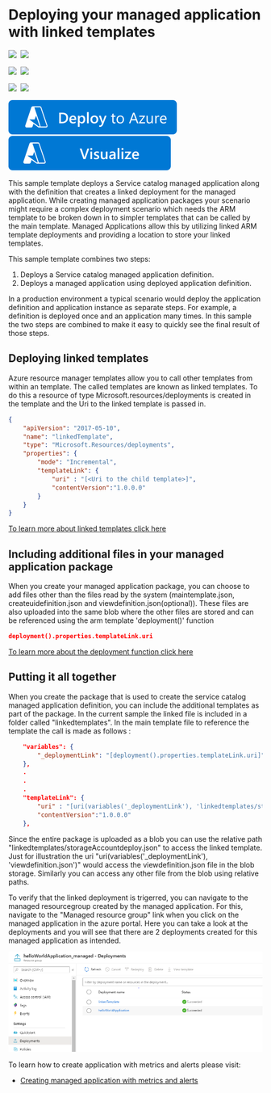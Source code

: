 # Deploying your managed application with linked templates

<IMG SRC="https://azurequickstartsservice.blob.core.windows.net/badges/101-managed-application-with-linked-templates/PublicLastTestDate.svg" />&nbsp;
<IMG SRC="https://azurequickstartsservice.blob.core.windows.net/badges/101-managed-application-with-linked-templates/PublicDeployment.svg" />&nbsp;

<IMG SRC="https://azurequickstartsservice.blob.core.windows.net/badges/101-managed-application-with-linked-templates/FairfaxLastTestDate.svg" />&nbsp;
<IMG SRC="https://azurequickstartsservice.blob.core.windows.net/badges/101-managed-application-with-linked-templates/FairfaxDeployment.svg" />&nbsp;
    
<IMG SRC="https://azurequickstartsservice.blob.core.windows.net/badges/101-managed-application-with-linked-templates/BestPracticeResult.svg" />&nbsp;
<IMG SRC="https://azurequickstartsservice.blob.core.windows.net/badges/101-managed-application-with-linked-templates/CredScanResult.svg" />&nbsp;
    
    
<a href="https://portal.azure.com/#create/Microsoft.Template/uri/https%3A%2F%2Fraw.githubusercontent.com%2FAzure%2Fazure-quickstart-templates%2Fmaster%2F101-managed-application-with-linked-templates%2Fazuredeploy.json" target="_blank">
<img src="https://raw.githubusercontent.com/Azure/azure-quickstart-templates/master/1-CONTRIBUTION-GUIDE/images/deploytoazure.svg"/>
</a>
<a href="http://armviz.io/#/?load=https%3A%2F%2Fraw.githubusercontent.com%2FAzure%2Fazure-quickstart-templates%2Fmaster%2F101-managed-application-with-linked-templates%2Fazuredeploy.json" target="_blank">
<img src="https://raw.githubusercontent.com/Azure/azure-quickstart-templates/master/1-CONTRIBUTION-GUIDE/images/visualizebutton.svg"/>
</a>

This sample template deploys a Service catalog managed application along with the definition that creates a linked deployment for the managed application. While creating managed application packages your scenario might require a complex deployment scenario which needs the ARM template to be broken down in to simpler templates that can be called by the main template. Managed Applications allow this by utilizing linked ARM template deployments and providing a location to store your linked templates.

This sample template combines two steps:

1) Deploys a Service catalog managed application definition.
2) Deploys a managed application using deployed application definition.

In a production environment a typical scenario would deploy the application definition and application instance as separate steps. For example, a definition is deployed once and an application many times. In this sample the two steps are combined to make it easy to quickly see the final result of those steps.

## Deploying linked templates

Azure resource manager templates allow you to call other templates from within an template. The called templates are known as linked templates. To do this a resource of type Microsoft.resources/deployments is created in the template and the Uri to the linked template is passed in.

```json
{
    "apiVersion": "2017-05-10",
    "name": "linkedTemplate",
    "type": "Microsoft.Resources/deployments",
    "properties": {
        "mode": "Incremental",
        "templateLink": {
            "uri" : "[<Uri to the child template>]",
            "contentVersion":"1.0.0.0"
        }
    }
}
```

[To learn more about linked templates click here](https://docs.microsoft.com/en-us/azure/azure-resource-manager/templates/linked-templates)

## Including additional files in your managed application package

When you create your managed application package, you can choose to add files other than the files read by the system (maintemplate.json, createuidefinition.json and viewdefinition.json(optional)). These files are also uploaded into the same blob where the other files are stored and can be referenced using the arm template 'deployment()' function

```json
deployment().properties.templateLink.uri
```

[To learn more about the deployment function click here](https://docs.microsoft.com/en-us/azure/azure-resource-manager/templates/template-functions-deployment)

## Putting it all together

When you create the package that is used to create the service catalog managed application definition, you can include the additional templates as part of the package. In the current sample the linked file is included in a folder called "linkedtemplates". In the main template file to reference the template the call is made as follows :

```json
    "variables": {
        "_deploymentLink": "[deployment().properties.templateLink.uri]"
    },
    .
    .
    .
    "templateLink": {
        "uri" : "[uri(variables('_deploymentLink'), 'linkedtemplates/storageAccountdeploy.json')]",
        "contentVersion":"1.0.0.0"
    },
```

Since the entire package is uploaded as a blob you can use the relative path "linkedtemplates/storageAccountdeploy.json" to access the linked template. Just for illustration the uri "uri(variables('_deploymentLink'), 'viewdefinition.json')" would access the viewdefinition.json file in the blob storage. Similarly you can access any other file from the blob using relative paths.

To verify that the linked deployment is trigerred, you can navigate to the managed resourcegroup created by the managed application. For this, navigate to the "Managed resource group" link when you click on the managed application in the azure portal. Here you can take a look at the deployments and you will see that there are 2 deployments created for this managed application as intended.

![Deployments](images/linkeddeployments.png)

To learn how to create application with metrics and alerts please visit:

+ [Creating managed application with metrics and alerts](https://github.com/Azure/azure-quickstart-templates/tree/master/101-managed-application-with-metrics-and-alerts)
